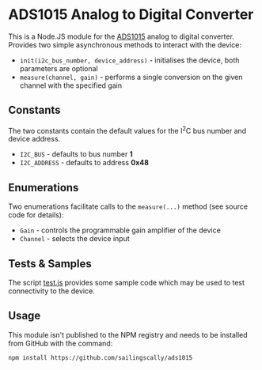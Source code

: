 # ADS1015 Analog to Digital Converter

This is a Node.JS module for the [ADS1015](https://cdn-shop.adafruit.com/datasheets/ads1015.pdf) analog to
digital converter. Provides two simple asynchronous methods to interact with the device:

- `init(i2c_bus_number, device_address)` - initialises the device, both parameters are optional
- `measure(channel, gain)` - performs a single conversion on the given channel with the specified gain

## Constants

The two constants contain the default values for the I<sup>2</sup>C bus number and device address.

- `I2C_BUS` - defaults to bus number **1**
- `I2C_ADDRESS` - defaults to address **0x48**

## Enumerations

Two enumerations facilitate calls to the `measure(...)` method (see source code for details):

- `Gain` - controls the programmable gain amplifier of the device
- `Channel` - selects the device input

## Tests & Samples

The script [test.js](https://github.com/sailingscally/ads1015/blob/master/test.js) provides some sample
code which may be used to test connectivity to the device.

## Usage

This module isn't published to the NPM registry and needs to be installed from GitHub with the command:

```
npm install https://github.com/sailingscally/ads1015
```
